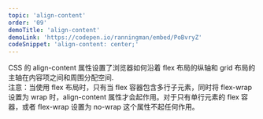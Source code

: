 ```yaml
---
topic: 'align-content'
order: '09'
demoTitle: 'align-content'
demoLink: 'https://codepen.io/ranningman/embed/PoBvryZ'
codeSnippet: 'align-content: center;'
---
```


CSS 的 align-content 属性设置了浏览器如何沿着 flex 布局的纵轴和 grid 布局的主轴在内容项之间和周围分配空间.  
注意：当使用 flex 布局时，只有当 flex 容器包含多行子元素，同时将 flex-wrap 设置为 wrap 时，align-content 属性才会起作用。对于只有单行元素的 flex 容器，或者 flex-wrap 设置为 no-wrap 这个属性不起任何作用。
